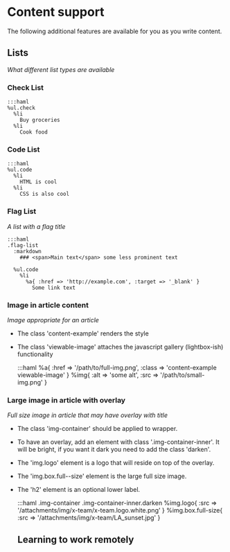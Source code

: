 # Content support

The following additional features are available for you as you write content.

## Lists

_What different list types are available_

### Check List

    :::haml
    %ul.check
      %li
        Buy groceries
      %li
        Cook food

### Code List

    :::haml
    %ul.code
      %li
        HTML is cool
      %li
        CSS is also cool

### Flag List

_A list with a flag title_

    :::haml
    .flag-list
      :markdown
        ### <span>Main text</span> some less prominent text

      %ul.code
        %li
          %a{ :href => 'http://example.com', :target => '_blank' }
            Some link text

### Image in article content

_Image appropriate for an article_

- The class 'content-example' renders the style
- The class 'viewable-image' attaches the javascript gallery (lightbox-ish) functionality

    :::haml
    %a{ :href => '/path/to/full-img.png', :class => 'content-example viewable-image' }
      %img{ :alt => 'some alt', :src => '/path/to/small-img.png' }

### Large image in article with overlay

_Full size image in article that may have overlay with title_

- The class 'img-container' should be applied to wrapper.
- To have an overlay, add an element with class '.img-container-inner'. It will be bright, if you want it dark you need to add the class 'darken'.
- The 'img.logo' element is a logo that will reside on top of the overlay.
- The 'img.box.full--size' element is the large full size image.
- The 'h2' element is an optional lower label.

    :::haml
    .img-container
      .img-container-inner.darken
      %img.logo{ :src => '/attachments/img/x-team/x-team.logo.white.png' }
      %img.box.full-size{ :src => '/attachments/img/x-team/LA_sunset.jpg' }
      <h2>Learning to work remotely</h2>
